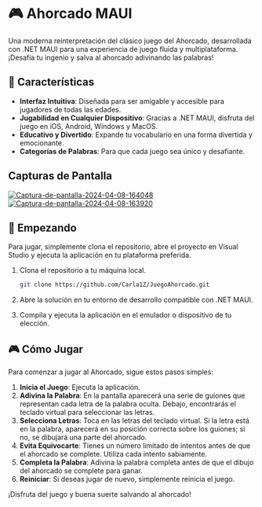 # 🎮 Ahorcado MAUI

Una moderna reinterpretación del clásico juego del Ahorcado, desarrollada con .NET MAUI para una experiencia de juego fluida y multiplataforma. ¡Desafía tu ingenio y salva al ahorcado adivinando las palabras!

## 📄 Características

- **Interfaz Intuitiva**: Diseñada para ser amigable y accesible para jugadores de todas las edades.
- **Jugabilidad en Cualquier Dispositivo**: Gracias a .NET MAUI, disfruta del juego en iOS, Android, Windows y MacOS.
- **Educativo y Divertido**: Expande tu vocabulario en una forma divertida y emocionante.
- **Categorías de Palabras**: Para que cada juego sea único y desafiante.

## Capturas de Pantalla

<a href="https://ibb.co/xqw8ccS"><img src="https://i.ibb.co/qYhF44M/Captura-de-pantalla-2024-04-08-164048.png" alt="Captura-de-pantalla-2024-04-08-164048" border="0"></a>
<a href="https://ibb.co/wNS4Xz4"><img src="https://i.ibb.co/tMqDtJD/Captura-de-pantalla-2024-04-08-163920.png" alt="Captura-de-pantalla-2024-04-08-163920" border="0"></a>

## 🚀 Empezando

Para jugar, simplemente clona el repositorio, abre el proyecto en Visual Studio y ejecuta la aplicación en tu plataforma preferida.

1. Clona el repositorio a tu máquina local.
   ```bash
   git clone https://github.com/Carla1Z/JuegoAhorcado.git
   
2. Abre la solución en tu entorno de desarrollo compatible con .NET MAUI.

3. Compila y ejecuta la aplicación en el emulador o dispositivo de tu elección.

## 🎮 Cómo Jugar

Para comenzar a jugar al Ahorcado, sigue estos pasos simples:

1. **Inicia el Juego**: Ejecuta la aplicación.
2. **Adivina la Palabra**: En la pantalla aparecerá una serie de guiones que representan cada letra de la palabra oculta. Debajo, encontrarás el teclado virtual para seleccionar las letras.
3. **Selecciona Letras**: Toca en las letras del teclado virtual. Si la letra está en la palabra, aparecerá en su posición correcta sobre los guiones; si no, se dibujará una parte del ahorcado.
4. **Evita Equivocarte**: Tienes un número limitado de intentos antes de que el ahorcado se complete. Utiliza cada intento sabiamente.
5. **Completa la Palabra**: Adivina la palabra completa antes de que el dibujo del ahorcado se complete para ganar.
6. **Reiniciar**: Si deseas jugar de nuevo, simplemente reinicia el juego.

¡Disfruta del juego y buena suerte salvando al ahorcado!
